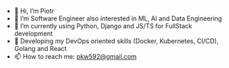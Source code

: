 - 👋 Hi, I’m Piotr
- 👀 I’m Software Engineer also interested in ML, AI and Data Engineering
- 🌱 I’m currently using Python, Django and JS/TS for FullStack development
- 🌱 Developing my DevOps oriented skills (Docker, Kubernetes, CI/CD), Golang and React
- 📫 How to reach me: pkw592@gmail.com
